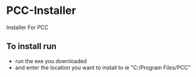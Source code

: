 ﻿# PCC-Installer
Installer For PCC

## To install run
  - run the exe you downloaded
  - and enter the location you want to install to ie "C:/Program Files/PCC"
